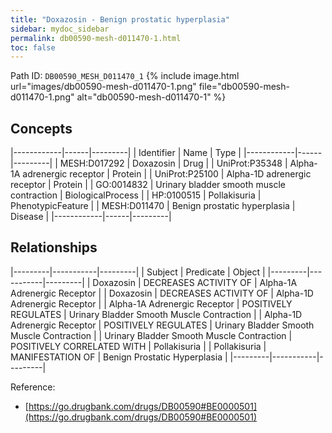 ```yaml
---
title: "Doxazosin - Benign prostatic hyperplasia"
sidebar: mydoc_sidebar
permalink: db00590-mesh-d011470-1.html
toc: false 
---
```



Path ID: `DB00590_MESH_D011470_1`
{% include image.html url="images/db00590-mesh-d011470-1.png" file="db00590-mesh-d011470-1.png" alt="db00590-mesh-d011470-1" %}

## Concepts

|------------|------|---------|
| Identifier | Name | Type    |
|------------|------|---------|
| MESH:D017292 | Doxazosin | Drug |
| UniProt:P35348 | Alpha-1A adrenergic receptor | Protein |
| UniProt:P25100 | Alpha-1D adrenergic receptor | Protein |
| GO:0014832 | Urinary bladder smooth muscle contraction | BiologicalProcess |
| HP:0100515 | Pollakisuria | PhenotypicFeature |
| MESH:D011470 | Benign prostatic hyperplasia | Disease |
|------------|------|---------|

## Relationships

|---------|-----------|---------|
| Subject | Predicate | Object  |
|---------|-----------|---------|
| Doxazosin | DECREASES ACTIVITY OF | Alpha-1A Adrenergic Receptor |
| Doxazosin | DECREASES ACTIVITY OF | Alpha-1D Adrenergic Receptor |
| Alpha-1A Adrenergic Receptor | POSITIVELY REGULATES | Urinary Bladder Smooth Muscle Contraction |
| Alpha-1D Adrenergic Receptor | POSITIVELY REGULATES | Urinary Bladder Smooth Muscle Contraction |
| Urinary Bladder Smooth Muscle Contraction | POSITIVELY CORRELATED WITH | Pollakisuria |
| Pollakisuria | MANIFESTATION OF | Benign Prostatic Hyperplasia |
|---------|-----------|---------|

Reference: 
  - [https://go.drugbank.com/drugs/DB00590#BE0000501](https://go.drugbank.com/drugs/DB00590#BE0000501)
